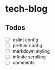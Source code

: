 # tech-blog

## Todos

- [ ] eslint config
- [ ] prettier config
- [ ] markdown styling
- [ ] infinite scrolling
- [ ] comments
